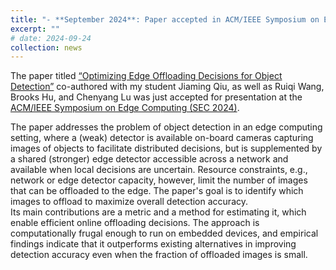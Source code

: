 ```yaml
---
title: "- **September 2024**: Paper accepted in ACM/IEEE Symposium on Edge Computing (SEC 2024)"
excerpt: ""
# date: 2024-09-24
collection: news
---
```

  
The paper titled [“Optimizing Edge Offloading Decisions for Object Detection”]() co-authored with my student Jiaming Qiu, as well as Ruiqi Wang, Brooks Hu, and Chenyang Lu was just accepted for presentation at the [ACM/IEEE Symposium on Edge Computing (SEC 2024)](https://acm-ieee-sec.org/2024/).

The paper addresses the problem of object detection in an edge computing setting, where a (weak) detector is available on-board cameras capturing images of objects to facilitate distributed decisions, but is supplemented by a shared (stronger) edge detector accessible across a network and available when local decisions are uncertain.
Resource constraints, e.g., network or edge detector capacity, however, limit the number of images that can be offloaded to the edge. The paper's goal is to identify which images to offload to maximize overall detection accuracy.  
Its main contributions are a metric and a method for estimating it, which enable efficient online offloading decisions. 
The approach is computationally frugal enough to run on embedded devices, and empirical findings indicate that it outperforms existing alternatives in improving detection accuracy even when the fraction of offloaded images is small.